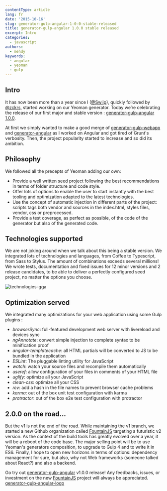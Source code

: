 ```yaml
---
contentType: article
lang: fr
date: '2015-10-16'
slug: generator-gulp-angular-1-0-0-stable-released
title: generator-gulp-angular 1.0.0 stable released
excerpt: Intro
categories:
  - javascript
authors:
  - mehdy
keywords:
  - angular
  - yeoman
  - gulp
---
```


## Intro

It has now been more than a year since I ([@Swiip](https://twitter.com/Swiip)), quickly followed by [@zckrs](https://twitter.com/Zckrs), started working on our Yeoman generator. Today we’re celebrating the release of our first major and stable version : [generator-gulp-angular 1.0.0](https://www.npmjs.com/package/generator-gulp-angular).

At first we simply wanted to make a good merge of [generator-gulp-webapp](https://github.com/yeoman/generator-gulp-webapp) and [generator-angular](https://github.com/yeoman/generator-angular) as I worked on Angular and got tired of Grunt's verbosity. Then, the project popularity started to increase and so did its ambition.

## Philosophy

We followed all the precepts of Yeoman adding our own:

-   Provide a well written seed project following the best recommendations in terms of folder structure and code style.
-   Offer lots of options to enable the user to start instantly with the best tooling and optimization adapted to the latest technologies.
-   Use the concept of automatic injection in different parts of the project: scripts tags both vendor and sources in the index.html, styles files, vendor, css or preprocessed.
-   Provide a test coverage, as perfect as possible, of the code of the generator but also of the generated code.

## Technologies supported

We are not joking around when we talk about this being a stable version. We integrated lots of technologies and languages, from Coffee to Typescript, from Sass to Stylus. The amount of combinations exceeds several millions! We wrote tests, documentation and fixed issues for 12 minor versions and 2 release candidates, to be able to deliver a perfectly configured seed project, no matter the options you choose.

![technologies-gga]({BASE_URL}/imgs/articles/2015-10-16-generator-gulp-angular-1-0-0-stable-released/generator-gulp-angular-logo.png)

## Optimization served

We integrated many optimizations for your web application using some Gulp plugins :

-   *browserSync*: full-featured development web server with livereload and devices sync
-   *ngAnnotate*: convert simple injection to complete syntax to be minification proof
-   *angular-templatecache*: all HTML partials will be converted to JS to be bundled in the application
-   *ESLint*: The pluggable linting utility for JavaScript
-   *watch*: watch your source files and recompile them automatically
-   *useref*: allow configuration of your files in comments of your HTML file
-   *uglify*: optimize all your JavaScript
-   *clean-css*: optimize all your CSS
-   *rev*: add a hash in the file names to prevent browser cache problems
-   *karma*: out of the box unit test configuration with karma
-   *protractor*: out of the box e2e test configuration with protractor

## 2.0.0 on the road...

But the v1 is not the end of the road. While maintaining the v1 branch, we started a new Github organization called [FountainJS](https://github.com/FountainJS) targeting a futuristic v2 version. As the context of the build tools has greatly evolved over a year, it will be a reboot of the code base.
The major selling point will be to use Yeoman's generators composition, to upgrade to Gulp 4 and to write it in ES6. Finally, I hope to open new horizons in terms of options: dependency management for sure, but also, why not Web frameworks (someone talked about React?) and also a backend.

Go try out [generator-gulp-angular](https://www.npmjs.com/package/generator-gulp-angular) v1.0.0 release! Any feedbacks, issues, or investment on the new  [FountainJS](https://github.com/FountainJS) project will always be appreciated. [generator-gulp-angular-logo](https://www.npmjs.com/package/generator-gulp-angular)

